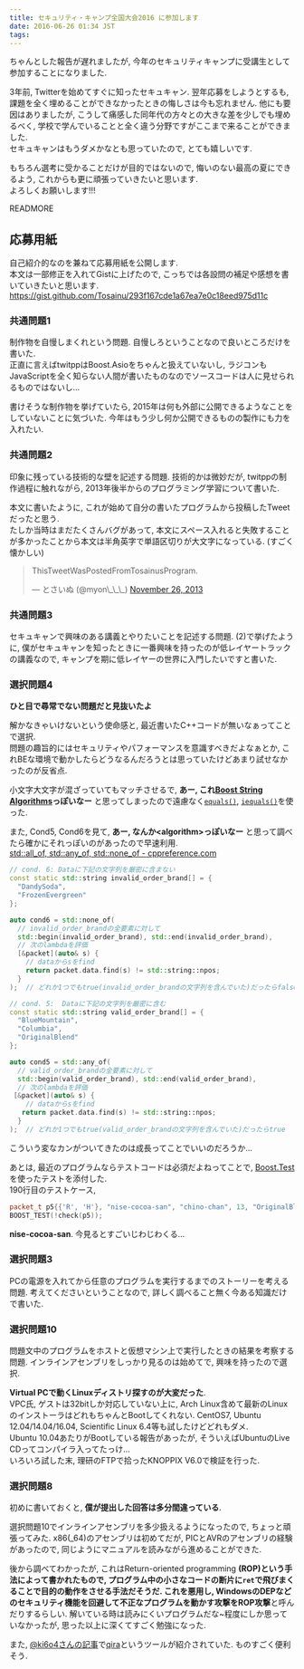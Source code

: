 ```yaml
---
title: セキュリティ・キャンプ全国大会2016 に参加します
date: 2016-06-26 01:34 JST
tags:
---
```


ちゃんとした報告が遅れましたが, 今年のセキュリティキャンプに受講生として参加することになりました.

3年前, Twitterを始めてすぐに知ったセキュキャン. 翌年応募をしようとするも, 課題を全く埋めることができなかったときの悔しさは今も忘れません. 他にも要因はありましたが, こうして痛感した同年代の方々との大きな差を少しでも埋めるべく, 学校で学んでいることと全く違う分野ですがここまで来ることができました.  
セキュキャンはもうダメかなとも思っていたので, とても嬉しいです.

もちろん選考に受かることだけが目的ではないので, 悔いのない最高の夏にできるよう, これからも更に頑張っていきたいと思います.  
よろしくお願いします!!!

READMORE

## 応募用紙

自己紹介的なのを兼ねて応募用紙を公開します.  
本文は一部修正を入れてGistに上げたので, こっちでは各設問の補足や感想を書いていきたいと思います.  
<https://gist.github.com/Tosainu/293f167cde1a67ea7e0c18eed975d11c>

### 共通問題1

制作物を自慢しまくれという問題. 自慢しろということなので良いところだけを書いた.  
正直に言えばtwitppはBoost.Asioをちゃんと扱えていないし, ラジコンもJavaScriptを全く知らない人間が書いたものなのでソースコードは人に見せられるものではないし...

書けそうな制作物を挙げていたら, 2015年は何も外部に公開できるようなことをしていないことに気づいた. 今年はもう少し何か公開できるものの製作にも力を入れたい.

### 共通問題2

印象に残っている技術的な壁を記述する問題. 技術的かは微妙だが, twitppの制作過程に触れながら, 2013年後半からのプログラミング学習について書いた.

本文に書いたように, これが始めて自分の書いたプログラムから投稿したTweetだったと思う.  
たしか当時はまだたくさんバグがあって, 本文にスペース入れると失敗することが多かったことから本文は半角英字で単語区切りが大文字になっている. (すごく懐かしい)
<blockquote class="twitter-tweet" data-lang="en"><p lang="en" dir="ltr">ThisTweetWasPostedFromTosainusProgram.</p>&mdash; とさいぬ (@myon\_\_\_) <a href="https://twitter.com/myon___/status/405343973524250625">November 26, 2013</a></blockquote>
<script async src="//platform.twitter.com/widgets.js" charset="utf-8"></script>

### 共通問題3

セキュキャンで興味のある講義とやりたいことを記述する問題. (2)で挙げたように, 僕がセキュキャンを知ったときに一番興味を持ったのが低レイヤートラックの講義なので, キャンプを期に低レイヤーの世界に入門したいですと書いた.

### 選択問題4

**ひと目で尋常でない問題だと見抜いたよ**

解かなきゃいけないという使命感と, 最近書いたC++コードが無いなぁってことで選択.  
問題の趣旨的にはセキュリティやパフォーマンスを意識すべきだよなぁとか, これBEな環境で動かしたらどうなるんだろうとは思っていたけどあまり試せなかったのが反省点.

小文字大文字が混ざっていてもマッチさせるで, **あー, これ[Boost String Algorithms](http://www.boost.org/doc/libs/1_61_0/doc/html/string_algo.html)っぽいなー** と思ってしまったので遠慮なく[`equals()`](http://www.boost.org/doc/libs/1_61_0/doc/html/boost/algorithm/equals.html), [`iequals()`](http://www.boost.org/doc/libs/1_61_0/doc/html/boost/algorithm/iequals.html)を使った.

また, Cond5, Cond6を見て, **あー, なんか\<algorithm\>っぽいなー** と思って調べたら確かにそれっぽいのがあったので早速利用.  
[std::all\_of, std::any\_of, std::none\_of - cppreference.com](http://en.cppreference.com/w/cpp/algorithm/all_any_none_of)

```cpp
// cond. 6: Dataに下記の文字列を厳密に含まない
const static std::string invalid_order_brand[] = {
  "DandySoda",
  "FrozenEvergreen"
};

auto cond6 = std::none_of(
  // invalid_order_brandの全要素に対して
  std::begin(invalid_order_brand), std::end(invalid_order_brand),
  // 次のlambdaを評価
  [&packet](auto& s) {
    // dataからsをfind
    return packet.data.find(s) != std::string::npos;
  }
);  // どれか1つでもtrue(invalid_order_brandの文字列を含んでいた)だったらfalse

// cond. 5:  Dataに下記の文字列を厳密に含む
const static std::string valid_order_brand[] = {
  "BlueMountain",
  "Columbia",
  "OriginalBlend"
};

auto cond5 = std::any_of(
  // valid_order_brandの全要素に対して
  std::begin(valid_order_brand), std::end(valid_order_brand),
  // 次のlambdaを評価
 [&packet](auto& s) {
    // dataからsをfind
   return packet.data.find(s) != std::string::npos;
  }
);  // どれか1つでもtrue(valid_order_brandの文字列を含んでいた)だったらtrue
```

こういう変なカンがついてきたのは成長ってことでいいのだろうか...

あとは, 最近のプログラムならテストコードは必須だよねってことで, [Boost.Test](http://www.boost.org/doc/libs/1_61_0/libs/test/doc/html/index.html)を使ったテストを添付した.  
190行目のテストケース,

```cpp
packet_t p5{{'R', 'H'}, "nise-cocoa-san", "chino-chan", 13, "OriginalBlend"};
BOOST_TEST(!check(p5));
```

**nise-cocoa-san**. 今見るとすごいじわじわくる...

### 選択問題3

PCの電源を入れてから任意のプログラムを実行するまでのストーリーを考える問題. 考えてくださいということなので, 詳しく調べること無く今ある知識だけで書いた.

### 選択問題10

問題文中のプログラムをホストと仮想マシン上で実行したときの結果を考察する問題. インラインアセンブリをしっかり見るのは始めてで, 興味を持ったので選択.

**Virtual PCで動くLinuxディストリ探すのが大変だった**.  
VPC氏, ゲストは32bitしか対応していない上に, Arch Linux含めて最新のLinuxのインストーラはどれもちゃんとBootしてくれない. CentOS7, Ubuntu 12.04/14.04/16.04, Scientific Linux 6.4等も試したけどどれもダメ.  
Ubuntu 10.04あたりがBootしている報告があったが, そういえばUbuntuのLive CDってコンパイラ入ってたっけ...  
いろいろ試した末, 理研のFTPで拾ったKNOPPIX V6.0で検証を行った.  

### 選択問題8

初めに書いておくと, **僕が提出した回答は多分間違っている**.

選択問題10でインラインアセンブリを多少扱えるようになったので, ちょっと頑張ってみた. x86(\_64)のアセンブリは初めてだが, PICとAVRのアセンブリの経験があったので, 同じようにマニュアルを読みながら進めることができた.

後から調べてわかったが, これはReturn-oriented programming **(ROP)**という手法によって書かれたもので, プログラム中の小さなコードの断片に`ret`で飛びまくることで目的の動作をさせる手法だそうだ. これを悪用し, WindowsのDEPなどのセキュリティ機能を回避して不正なプログラムを動かす攻撃を**ROP攻撃**と呼んだりするらしい. 解いている時は読みにくいプログラムだな~程度にしか思っていなかったが, 思った以上に深くてすごく勉強になった.

また, [@ki6o4さんの記事](https://kimiyuki.net/blog/2016/06/16/security-camp-application-form-writeup/)で[qira](http://qira.me/)というツールが紹介されていた. ものすごく便利そう.
